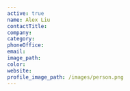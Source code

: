 ```yaml
---
active: true
name: Alex Liu
contactTitle:
company:
category:
phoneOffice:
email:
image_path:
color:
website:
profile_image_path: /images/person.png
---
```

